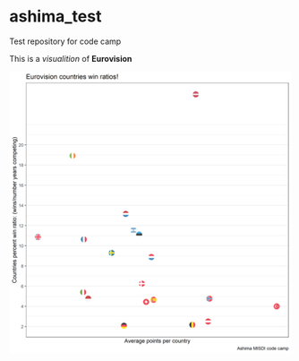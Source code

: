 # ashima_test
Test repository for code camp

This is a *visualition* of **Eurovision**

![ashima_test](eurovision_best.png)
